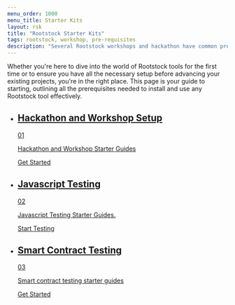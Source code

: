 ```yaml
---
menu_order: 1000
menu_title: Starter Kits
layout: rsk
title: "Rootstock Starter Kits"
tags: rootstock, workshop, pre-requisites
description: "Several Rootstock workshops and hackathon have common pre-requisites that you will need to have set up or configured on your system before proceeding. Here are some detailed instructions and starter guides on how to prepare ahead of your next workshop or hackathon."
---
```


Whether you're here to dive into the world of Rootstock tools for the first time or to ensure you have all the necessary setup before advancing your existing projects, you're in the right place. This page is your guide to starting, outlining all the prerequisites needed to install and use any Rootstock tool effectively.

<div class="features-list">
    <ul id="card-list" class="row">
        <li class="col-xl-6 col-md-6">
        <div class="feature-card">
<div class="content"><a href="/guides/starter-kits/hackathon-starter/">
            <div class="content-container">
               <div class="card-title"><h2 class="zg-text-bg">Hackathon and Workshop Setup</h2><span class="zg-label ml-1">01</span></div> 
                <p class="card-desc">Hackathon and Workshop Starter Guides</p>
            </div>
            </a><div class="btn-container "><a href="/guides/starter-kits/hackathon-starter/">
                </a><a class="green" href="/guides/starter-kits/hackathon-starter/">Get Started</a>
            </div>
            </div>
        </div>
        </li>
        <li class="col-xl-6 col-md-6">
        <div class="feature-card">
<div class="content"><a href="/guides/starter-kits/javascript-testing/">
            <div class="content-container">
              <div class="card-title"><h2 class="zg-text-bg bg-yellow">Javascript Testing</h2><span class="zg-label ml-1 bg-yellow">02</span></div> 
                <p class="card-desc">Javascript Testing Starter Guides.</p>
            </div>
            </a><div class="btn-container"><a href="/guides/starter-kits/javascript-testing/">
                </a><a class="green" href="/guides/starter-kits/javascript-testing/">Start Testing</a>
            </div>
            </div>
        </div>
        </li>
        <li class="col-xl-6 col-md-6">
        <div class="feature-card">
<div class="content two-line-title-content"><a href="/guides/starter-kits/smart-contract-testing/">
            <div class="content-container">
            <div class="card-title"><h2 class="zg-text-bg bg-purple">Smart Contract Testing</h2><span class="zg-label ml-1 bg-purple">03</span></div>
                <p class="card-desc">Smart contract testing starter guides</p>
            </div>
            </a><div class="btn-container"><a href="/guides/starter-kits/smart-contract-testing/">
                </a><a class="green" href="/guides/starter-kits/smart-contract-testing/">Get Started</a>
            </div>
            </div>
        </div>
        </li>
    </ul>
</div>